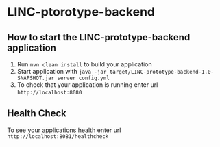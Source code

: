 # LINC-ptorotype-backend

How to start the LINC-prototype-backend application
---

1. Run `mvn clean install` to build your application
1. Start application with `java -jar target/LINC-prototype-backend-1.0-SNAPSHOT.jar server config.yml`
1. To check that your application is running enter url `http://localhost:8080`

Health Check
---

To see your applications health enter url `http://localhost:8081/healthcheck`
